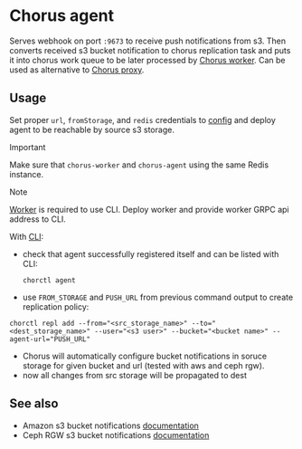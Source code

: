 # Chorus agent

Serves webhook on port `:9673` to receive push notifications from s3.
Then converts received s3 bucket notification to chorus replication task and puts it into chorus work queue to be later
processed by [Chorus worker](../worker).
Can be used as alternative to [Chorus proxy](../proxy).

## Usage

Set proper `url`, `fromStorage`, and `redis` credentials to [config](./config.yaml) and deploy agent to be reachable by source s3
storage. 

> [!IMPORTANT]  
> Make sure that `chorus-worker` and `chorus-agent` using the same Redis instance.

> [!NOTE]  
> [Worker](../worker) is required to use CLI. Deploy worker and provide worker GRPC api address to CLI.

With [CLI](../../tools/chorctl):
- check that agent successfully registered itself and can be listed with CLI:
  ```shell
  chorctl agent
  ```
- use `FROM_STORAGE` and `PUSH_URL` from previous command output to create replication policy:
```shell
chorctl repl add --from="<src_storage_name>" --to="<dest_storage_name>" --user="<s3 user>" --bucket="<bucket name>" --agent-url="PUSH_URL"
```
- Chorus will automatically configure bucket notifications in soruce storage for given bucket and url (tested with aws and ceph rgw).
- now all changes from src storage will be propagated to dest

## See also

- Amazon s3 bucket
  notifications [documentation](https://docs.aws.amazon.com/AmazonS3/latest/userguide/EventNotifications.html)
- Ceph RGW s3 bucket notifications [documentation](https://docs.ceph.com/en/latest/radosgw/notifications/)
